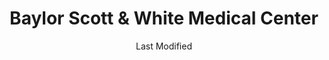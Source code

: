---
layout: location-page
date: Last Modified
description: "Local COVID-19 testing is available at Baylor Scott & White Medical Center in Temple, Texas, USA."
permalink: "locations/texas/temple/baylor-scott-and-white-medical-center/"
tags:
  - locations
  - texas
title: Baylor Scott & White Medical Center
uniqueName: baylor-scott-and-white-medical-center
state: Texas
stateAbbr: TX
hood: "Temple"
address: "	2401 S 31st St."
city: "Temple"
zip: "76508"
zipsNearby: "76853 77836 77837 77838 77852 77853 77856 77857 77859 77867 77870 77882 76621 76622 73301 73344 78701 78702 78703 78704 78705 78708 78709 78710 78711 78712 78713 78714 78715 78716 78717 78718 78719 78720 78721 78722 78723 78724 78725 78726 78727 78728 78729 78730 78731 78732 78733 78734 78735 78736 78737 78738 78739 78741 78742 78744 78745 78746 78747 78748 78749 78750 78751 78752 78753 78754 78755 78756 78757 78758 78759 78760 78761 78762 78763 78764 78765 78766 78767 78768 78769 78772 78773 78774 78778 78779 78780 78781 78783 78785 78789 78799 76624 76511 76513 78605 76629 78608 76630 76518 76519 78611 76520 78613 78630 76632 76633 76634 76644 76635 76522 78615 76637 76638 76523 76524 78621 76640 76525 76526 76527 76528 76596 76597 76598 76599 78626 78627 78628 78633 76530 76642 76531 76533 76643 76534 76648 78634 76537 76538 76539 76540 76541 76542 76543 76544 76547 76548 76549 76653 76550 78641 78645 78646 76654 78947 78642 78948 76554 76655 76656 78650 76657 78651 78653 76661 76664 76665 76556 76557 76558 76673 76559 76561 76564 76676 78660 78691 76678 76566 76680 76682 76567 76569 76570 76684 78664 78665 78680 78681 78682 78683 76571 76685 76573 76574 76501 76502 76503 76504 76505 76508 76577 76687 76578 76579 76689 76701 76702 76703 76704 76705 76706 76707 76708 76710 76711 76712 76714 76715 76716 76797 76798 76799 78673 78674 76691 76692 78786 78788 78798 76545 76546 76795" 
mapUrl: "http://maps.apple.com/?q=Baylor+Scott+and+White+Medical+Center&address=2401+S+31st+St,Temple,Texas,76508"
locationType: Drive-thru
phone: "254-724-2111"
website: "https://www.bswhealth.com/Pages/coronavirus-information.aspx"
onlineBooking: undefined
closed: undefined
closedUpdate: April 21st, 2020
notes: "By appointment only. For previously established patients only."
days: Contact for hours of operation.
ctaMessage: Learn more
ctaUrl: "https://www.bswhealth.com/Pages/coronavirus-information.aspx"
---
